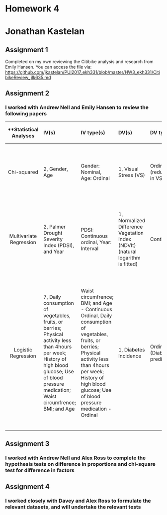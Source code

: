 

# Homework 4
# Jonathan Kastelan

## Assignment 1
Completed on my own reviewing the Citibike analysis and research from Emily Hansen. You can access the file via: 
https://github.com/jkastelan/PUI2017_ekh331/blob/master/HW3_ekh331/CitibikeReview_jlk635.md



## Assignment 2


### I worked with Andrew Nell and Emily Hansen to review the following papers



| **Statistical Analyses	|  IV(s)  |  IV type(s) |  DV(s)  |  DV type(s)  |  Control Var | Control Var type  | Question to be answered | _H0_ | alpha | link to paper **| 
|:----------:|:----------|:------------|:-------------|:-------------|:------------|:------------- |:------------------|:----:|:-------:|:-------|
Chi-squared |	2, Gender, Age |	Gender: Nominal, Age: Ordinal |	1, Visual Stress (VS) |	Ordinal (reduction in VS) |	2, Overlay colour, Age |	Overlay colour: Nominal |	Does Gender Influence Colour Choice in the Treatment of Visual Stress? |	No difference between overlay colour in treatment of visual stress for either gender |	0.15 |	http://journals.plos.org/plosone/article?id=10.1371/journal.pone.0163326 |
Multivariate Regression |	2, Palmer Drought Severity Index (PDSI), and Year |	PDSI: Continuous ordinal, Year: Interval |	1, Normalized Difference Vegetation Index (NDVIt) (natural logarithm is fitted) |	Continuous |	 |	 |	Do climate (PDSI) and non-climatic (Year) factors impact Normalised difference in Vegetation (NDVI) in Northwest China |	PDSI and/or Year have no effect on NDVI in Northwest China |	0.05 |	http://journals.plos.org/plosone/article?id=10.1371/journal.pone.0126044 |
Logistic Regression |	7, Daily consumption of vegetables, fruits, or berries; Physical activity less than 4hours per week; History of high blood glucose; Use of blood pressure medication; Waist circumfrence; BMI; and Age |	Waist circumfrence; BMI; and Age - Continuous Ordinal, Daily consumption of vegetables, fruits, or berries; Physical activity less than 4hours per week; History of high blood glucose; Use of blood pressure medication - Ordinal |	1, Diabetes Incidence |	Ordinal (Diabetes predicted) |	2, Gender, Cohort year (1987, 1992) |	Gender: Categorical, Cohort year: Categorical |	Can a short questionaire, looking at a few simple factors be used to identify individuals at high(er) risk of developing diabetes. |	Daily consumption of vegetables, fruits, or berries; Physical activity hours per week; History of high blood glucose; Use of blood pressure medication; Waist circumfrence; BMI; and Age do not help identify individuals at risk or incidence of diabetes |	0.05 |	http://care.diabetesjournals.org/content/26/3/725?26/3/725&legid=diacare;26/3/725&patientinform-links=yes&legid=diacare;26/3/725 |
  |||||||||


## Assignment 3

### I worked with Andrew Nell and Alex Ross to complete the hypothesis tests on difference in proportions and chi-square test for difference in factors



## Assignment 4

### I worked closely with Davey and Alex Ross to formulate the relevant datasets, and will undertake the relevant tests










